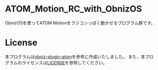 # ATOM_Motion_RC_with_ObnizOS
ObnizOSを使ってATOM Motionをラジコンっぽく動かせるプログラム群です。

# License
本プログラムは[obniz-plugin-atom](https://github.com/obniz/obniz-plugin-atom)を参考に作成いたしました。
また、本プログラムのライセンスは[LICENSE](https://github.com/henjin0/LIDAR_LD06_python_loder/blob/main/LICENSE)を参照してください。
